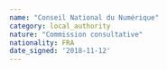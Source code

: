 ```yaml
---
name: "Conseil National du Numérique"
category: local_authority
nature: "Commission consultative"
nationality: FRA
date_signed: '2018-11-12'
---
```

    